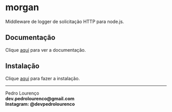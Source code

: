 # morgan

Middleware de logger de solicitação HTTP para node.js.

## Documentação

Clique [aqui](https://github.com/expressjs/morgan) para ver a documentação.

## Instalação

Clique [aqui](https://www.npmjs.com/package/morgan) para fazer a instalação.


<hr>
<stong>Pedro Lourenço</strong><br>
<Strong>dev.pedrolourenco@gmail.com</strong><br>
<Strong>Instagram: @devpedrolourenco</strong>
